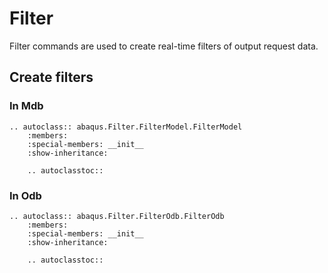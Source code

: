 # Filter

Filter commands are used to create real-time filters of output request data.

## Create filters

### In Mdb

```{eval-rst}
.. autoclass:: abaqus.Filter.FilterModel.FilterModel
    :members:
    :special-members: __init__
    :show-inheritance:

    .. autoclasstoc::
```

### In Odb

```{eval-rst}
.. autoclass:: abaqus.Filter.FilterOdb.FilterOdb
    :members:
    :special-members: __init__
    :show-inheritance:

    .. autoclasstoc::

```
